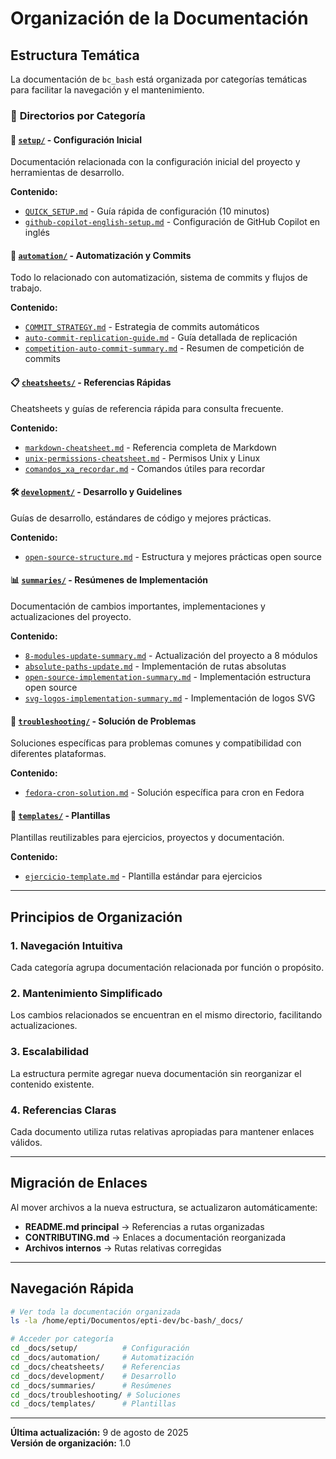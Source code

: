 # Organización de la Documentación

## Estructura Temática

La documentación de `bc_bash` está organizada por categorías temáticas para facilitar la navegación y el mantenimiento.

### 📁 **Directorios por Categoría**

#### 🚀 [`setup/`](setup/) - Configuración Inicial

Documentación relacionada con la configuración inicial del proyecto y herramientas de desarrollo.

**Contenido:**

- [`QUICK_SETUP.md`](setup/QUICK_SETUP.md) - Guía rápida de configuración (10 minutos)
- [`github-copilot-english-setup.md`](setup/github-copilot-english-setup.md) - Configuración de GitHub Copilot en inglés

#### 🤖 [`automation/`](automation/) - Automatización y Commits

Todo lo relacionado con automatización, sistema de commits y flujos de trabajo.

**Contenido:**

- [`COMMIT_STRATEGY.md`](automation/COMMIT_STRATEGY.md) - Estrategia de commits automáticos
- [`auto-commit-replication-guide.md`](automation/auto-commit-replication-guide.md) - Guía detallada de replicación
- [`competition-auto-commit-summary.md`](automation/competition-auto-commit-summary.md) - Resumen de competición de commits

#### 📋 [`cheatsheets/`](cheatsheets/) - Referencias Rápidas

Cheatsheets y guías de referencia rápida para consulta frecuente.

**Contenido:**

- [`markdown-cheatsheet.md`](cheatsheets/markdown-cheatsheet.md) - Referencia completa de Markdown
- [`unix-permissions-cheatsheet.md`](cheatsheets/unix-permissions-cheatsheet.md) - Permisos Unix y Linux
- [`comandos_xa_recordar.md`](cheatsheets/comandos_xa_recordar.md) - Comandos útiles para recordar

#### 🛠️ [`development/`](development/) - Desarrollo y Guidelines

Guías de desarrollo, estándares de código y mejores prácticas.

**Contenido:**

- [`open-source-structure.md`](development/open-source-structure.md) - Estructura y mejores prácticas open source

#### 📊 [`summaries/`](summaries/) - Resúmenes de Implementación

Documentación de cambios importantes, implementaciones y actualizaciones del proyecto.

**Contenido:**

- [`8-modules-update-summary.md`](summaries/8-modules-update-summary.md) - Actualización del proyecto a 8 módulos
- [`absolute-paths-update.md`](summaries/absolute-paths-update.md) - Implementación de rutas absolutas
- [`open-source-implementation-summary.md`](summaries/open-source-implementation-summary.md) - Implementación estructura open source
- [`svg-logos-implementation-summary.md`](summaries/svg-logos-implementation-summary.md) - Implementación de logos SVG

#### 🔧 [`troubleshooting/`](troubleshooting/) - Solución de Problemas

Soluciones específicas para problemas comunes y compatibilidad con diferentes plataformas.

**Contenido:**

- [`fedora-cron-solution.md`](troubleshooting/fedora-cron-solution.md) - Solución específica para cron en Fedora

#### 📄 [`templates/`](templates/) - Plantillas

Plantillas reutilizables para ejercicios, proyectos y documentación.

**Contenido:**

- [`ejercicio-template.md`](templates/ejercicio-template.md) - Plantilla estándar para ejercicios

---

## Principios de Organización

### 1. **Navegación Intuitiva**

Cada categoría agrupa documentación relacionada por función o propósito.

### 2. **Mantenimiento Simplificado**

Los cambios relacionados se encuentran en el mismo directorio, facilitando actualizaciones.

### 3. **Escalabilidad**

La estructura permite agregar nueva documentación sin reorganizar el contenido existente.

### 4. **Referencias Claras**

Cada documento utiliza rutas relativas apropiadas para mantener enlaces válidos.

---

## Migración de Enlaces

Al mover archivos a la nueva estructura, se actualizaron automáticamente:

- **README.md principal** → Referencias a rutas organizadas
- **CONTRIBUTING.md** → Enlaces a documentación reorganizada
- **Archivos internos** → Rutas relativas corregidas

---

## Navegación Rápida

```bash
# Ver toda la documentación organizada
ls -la /home/epti/Documentos/epti-dev/bc-bash/_docs/

# Acceder por categoría
cd _docs/setup/          # Configuración
cd _docs/automation/     # Automatización
cd _docs/cheatsheets/    # Referencias
cd _docs/development/    # Desarrollo
cd _docs/summaries/      # Resúmenes
cd _docs/troubleshooting/ # Soluciones
cd _docs/templates/      # Plantillas
```

---

**Última actualización:** 9 de agosto de 2025  
**Versión de organización:** 1.0
